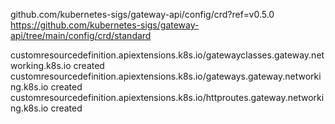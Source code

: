 github.com/kubernetes-sigs/gateway-api/config/crd?ref=v0.5.0
https://github.com/kubernetes-sigs/gateway-api/tree/main/config/crd/standard

customresourcedefinition.apiextensions.k8s.io/gatewayclasses.gateway.networking.k8s.io created
customresourcedefinition.apiextensions.k8s.io/gateways.gateway.networking.k8s.io created
customresourcedefinition.apiextensions.k8s.io/httproutes.gateway.networking.k8s.io created
